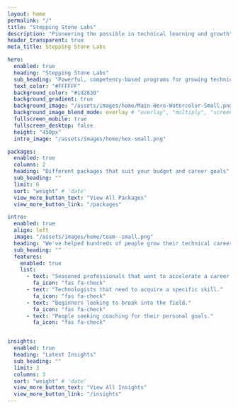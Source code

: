 ```yaml
---
layout: home
permalink: "/"
title: "Stepping Stone Labs"
description: "Pioneering the possible in technical learning and growth"
header_transparent: true
meta_title: Stepping Stone Labs

hero:
  enabled: true
  heading: "Stepping Stone Labs"
  sub_heading: "Powerful, competency-based programs for growing technical careers"
  text_color: "#FFFFFF"
  background_color: "#1d2830"
  background_gradient: true
  background_image: "/assets/images/home/Main-Hero-Watercolor-Small.png"
  background_image_blend_mode: overlay # "overlay", "multiply", "screen"
  fullscreen_mobile: true
  fullscreen_desktop: false
  height: "450px"
  intro_image: "/assets/images/home/hex-small.png"

packages:
  enabled: true
  columns: 2
  heading: "Different packages that suit your budget and career goals"
  sub_heading: ""
  limit: 6
  sort: "weight" # 'date'
  view_more_button_text: "View All Packages"
  view_more_button_link: "/packages"

intro:
  enabled: true
  align: left
  image: "/assets/images/home/team--small.png"
  heading: "We've helped hundreds of people grow their technical careers."
  sub_heading: ""
  features:
    enabled: true
    list:
      - text: "Seasoned professionals that want to accelerate a career."
        fa_icon: "fas fa-check"
      - text: "Technologists that need to acquire a specific skill."
        fa_icon: "fas fa-check"
      - text: "Beginners looking to break into the field."
        fa_icon: "fas fa-check"
      - text: "People seeking coaching for their personal goals."
        fa_icon: "fas fa-check"


insights:
  enabled: true
  heading: "Latest Insights"
  sub_heading: ""
  limit: 3
  columns: 3
  sort: "weight" # 'date'
  view_more_button_text: "View All Insights"
  view_more_button_link: "/insights"
---
```


